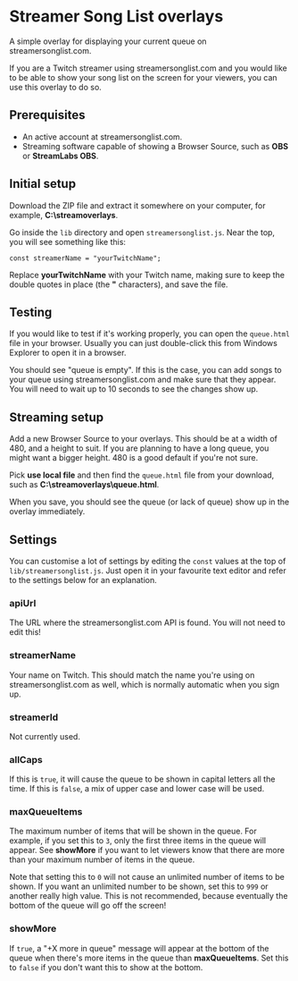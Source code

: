 # Streamer Song List overlays

A simple overlay for displaying your current queue on streamersonglist.com.

If you are a Twitch streamer using streamersonglist.com and you would like to be able to show your song list on the screen for your viewers, you can use this overlay to do so.

## Prerequisites

* An active account at streamersonglist.com.
* Streaming software capable of showing a Browser Source, such as **OBS** or **StreamLabs OBS**.

## Initial setup

Download the ZIP file and extract it somewhere on your computer, for example, **C:\streamoverlays**.

Go inside the ```lib``` directory and open ```streamersonglist.js```. Near the top, you will see something like this:

```
const streamerName = "yourTwitchName";
```

Replace **yourTwitchName** with your Twitch name, making sure to keep the double quotes in place (the **"** characters), and save the file.

## Testing

If you would like to test if it's working properly, you can open the ```queue.html``` file in your browser. Usually you can just double-click this from Windows Explorer to open it in a browser.

You should see "queue is empty". If this is the case, you can add songs to your queue using streamersonglist.com and make sure that they appear. You will need to wait up to 10 seconds to see the changes show up.

## Streaming setup

Add a new Browser Source to your overlays. This should be at a width of 480, and a height to suit. If you are planning to have a long queue, you might want a bigger height. 480 is a good default if you're not sure.

Pick **use local file** and then find the ```queue.html``` file from your download, such as **C:\streamoverlays\queue.html**.

When you save, you should see the queue (or lack of queue) show up in the overlay immediately.

## Settings

You can customise a lot of settings by editing the ```const``` values at the top of ```lib/streamersonglist.js```. Just open it in your favourite text editor and refer to the settings below for an explanation.

### apiUrl

The URL where the streamersonglist.com API is found. You will not need to edit this!

### streamerName

Your name on Twitch. This should match the name you're using on streamersonglist.com as well, which is normally automatic when you sign up.

### streamerId

Not currently used.

### allCaps

If this is ```true```, it will cause the queue to be shown in capital letters all the time. If this is ```false```, a mix of upper case and lower case will be used.

### maxQueueItems

The maximum number of items that will be shown in the queue. For example, if you set this to ```3```, only the first three items in the queue will appear. See **showMore** if you want to let viewers know that there are more than your maximum number of items in the queue.

Note that setting this to ```0``` will not cause an unlimited number of items to be shown. If you want an unlimited number to be shown, set this to ```999``` or another really high value. This is not recommended, because eventually the bottom of the queue will go off the screen!

### showMore

If ```true```, a "+X more in queue" message will appear at the bottom of the queue when there's more items in the queue than **maxQueueItems**. Set this to ```false``` if you don't want this to show at the bottom.
